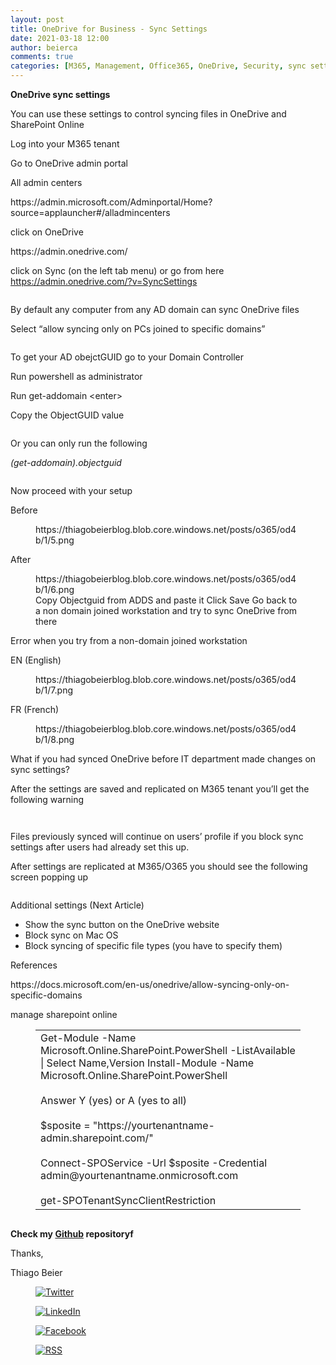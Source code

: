 ```yaml
---
layout: post
title: OneDrive for Business - Sync Settings
date: 2021-03-18 12:00
author: beierca
comments: true
categories: [M365, Management, Office365, OneDrive, Security, sync settings]
---
```

<!-- wp:paragraph -->
<p><strong>OneDrive sync settings</strong></p>
<!-- /wp:paragraph -->

<!-- wp:paragraph -->
<p>You can use these settings to control syncing files in OneDrive and SharePoint Online</p>
<!-- /wp:paragraph -->

<!-- wp:paragraph -->
<p>Log into your M365 tenant</p>
<!-- /wp:paragraph -->

<!-- wp:paragraph -->
<p>Go to OneDrive admin portal</p>
<!-- /wp:paragraph -->

<!-- wp:paragraph -->
<p>All admin centers</p>
<!-- /wp:paragraph -->

<!-- wp:paragraph -->
<p>https://admin.microsoft.com/Adminportal/Home?source=applauncher#/alladmincenters</p>
<!-- /wp:paragraph -->

<!-- wp:paragraph -->
<p>click on OneDrive</p>
<!-- /wp:paragraph -->

<!-- wp:paragraph -->
<p>https://admin.onedrive.com/</p>
<!-- /wp:paragraph -->

<!-- wp:paragraph -->
<p>click on Sync (on the left tab menu) or go from here <a href="https://admin.onedrive.com/?v=SyncSettings">https://admin.onedrive.com/?v=SyncSettings</a></p>
<!-- /wp:paragraph -->

<!-- wp:image {"sizeSlug":"large"} -->
<figure class="wp-block-image size-large"><img src="https://thiagobeierblog.blob.core.windows.net/posts/o365/od4b/1/1.png" alt="" /></figure>
<!-- /wp:image -->

<!-- wp:paragraph -->
<p>By default any computer from any AD domain can sync OneDrive files</p>
<!-- /wp:paragraph -->

<!-- wp:paragraph -->
<p>Select “allow syncing only on PCs joined to specific domains”</p>
<!-- /wp:paragraph -->

<!-- wp:image {"sizeSlug":"large"} -->
<figure class="wp-block-image size-large"><img src="https://thiagobeierblog.blob.core.windows.net/posts/o365/od4b/1/2.png" alt="" /></figure>
<!-- /wp:image -->

<!-- wp:paragraph -->
<p>To get your AD obejctGUID go to your Domain Controller</p>
<!-- /wp:paragraph -->

<!-- wp:paragraph -->
<p>Run powershell as administrator</p>
<!-- /wp:paragraph -->

<!-- wp:paragraph -->
<p>Run get-addomain &lt;enter&gt;</p>
<!-- /wp:paragraph -->

<!-- wp:paragraph -->
<p>Copy the ObjectGUID value</p>
<!-- /wp:paragraph -->

<!-- wp:image {"sizeSlug":"large"} -->
<figure class="wp-block-image size-large"><img src="https://thiagobeierblog.blob.core.windows.net/posts/o365/od4b/1/3.png" alt="" /></figure>
<!-- /wp:image -->

<!-- wp:paragraph -->
<p>Or you can only run the following</p>
<!-- /wp:paragraph -->

<!-- wp:paragraph -->
<p><em>(get-addomain).objectguid</em></p>
<!-- /wp:paragraph -->

<!-- wp:image {"sizeSlug":"large"} -->
<figure class="wp-block-image size-large"><img src="https://thiagobeierblog.blob.core.windows.net/posts/o365/od4b/1/4.png" alt="" /></figure>
<!-- /wp:image -->

<!-- wp:paragraph -->
<p>Now proceed with your setup</p>
<!-- /wp:paragraph -->

<!-- wp:paragraph -->
<p>Before</p>
<!-- /wp:paragraph -->

<!-- wp:embed {"url":"https:\/\/thiagobeierblog.blob.core.windows.net\/posts\/o365\/od4b\/1\/5.png","type":"rich","providerNameSlug":"embed","className":""} -->
<figure class="wp-block-embed is-type-rich is-provider-embed wp-block-embed-embed"><div class="wp-block-embed__wrapper">
https://thiagobeierblog.blob.core.windows.net/posts/o365/od4b/1/5.png
</div></figure>
<!-- /wp:embed -->

<!-- wp:paragraph -->
<p>After</p>
<!-- /wp:paragraph -->

<!-- wp:embed {"url":"https:\/\/thiagobeierblog.blob.core.windows.net\/posts\/o365\/od4b\/1\/6.png","type":"rich","providerNameSlug":"embed","className":""} -->
<figure class="wp-block-embed is-type-rich is-provider-embed wp-block-embed-embed"><div class="wp-block-embed__wrapper">
https://thiagobeierblog.blob.core.windows.net/posts/o365/od4b/1/6.png
</div><figcaption>Copy Objectguid from ADDS and paste it Click Save Go back to a non domain joined workstation and try to sync OneDrive from there </figcaption></figure>
<!-- /wp:embed -->

<!-- wp:paragraph -->
<p>Error when you try from a non-domain joined workstation</p>
<!-- /wp:paragraph -->

<!-- wp:paragraph -->
<p>EN (English)</p>
<!-- /wp:paragraph -->

<!-- wp:embed {"url":"https:\/\/thiagobeierblog.blob.core.windows.net\/posts\/o365\/od4b\/1\/7.png","type":"rich","providerNameSlug":"embed","className":""} -->
<figure class="wp-block-embed is-type-rich is-provider-embed wp-block-embed-embed"><div class="wp-block-embed__wrapper">
https://thiagobeierblog.blob.core.windows.net/posts/o365/od4b/1/7.png
</div></figure>
<!-- /wp:embed -->

<!-- wp:paragraph -->
<p>FR (French)</p>
<!-- /wp:paragraph -->

<!-- wp:embed {"url":"https:\/\/thiagobeierblog.blob.core.windows.net\/posts\/o365\/od4b\/1\/8.png","type":"rich","providerNameSlug":"embed","className":""} -->
<figure class="wp-block-embed is-type-rich is-provider-embed wp-block-embed-embed"><div class="wp-block-embed__wrapper">
https://thiagobeierblog.blob.core.windows.net/posts/o365/od4b/1/8.png
</div></figure>
<!-- /wp:embed -->

<!-- wp:paragraph -->
<p>What if you had synced OneDrive before IT department made changes on sync settings?</p>
<!-- /wp:paragraph -->

<!-- wp:paragraph -->
<p>After the settings are saved and replicated on M365 tenant you’ll get the following warning</p>
<!-- /wp:paragraph -->

<!-- wp:image {"sizeSlug":"large"} -->
<figure class="wp-block-image size-large"><img src="https://thiagobeierblog.blob.core.windows.net/posts/o365/od4b/1/9.png" alt="" /></figure>
<!-- /wp:image -->

<!-- wp:image {"sizeSlug":"large"} -->
<figure class="wp-block-image size-large"><img src="https://thiagobeierblog.blob.core.windows.net/posts/o365/od4b/1/10.png" alt="" /></figure>
<!-- /wp:image -->

<!-- wp:paragraph -->
<p>Files previously synced will continue on users’ profile if you block sync settings after users had already set this up.</p>
<!-- /wp:paragraph -->

<!-- wp:paragraph -->
<p>After settings are replicated at M365/O365 you should see the following screen popping up</p>
<!-- /wp:paragraph -->

<!-- wp:image {"sizeSlug":"large"} -->
<figure class="wp-block-image size-large"><img src="https://thiagobeierblog.blob.core.windows.net/posts/o365/od4b/1/11.png" alt="" /></figure>
<!-- /wp:image -->

<!-- wp:paragraph -->
<p>Additional settings (Next Article)</p>
<!-- /wp:paragraph -->

<!-- wp:list -->
<ul><li>Show the sync button on the OneDrive website</li><li>Block sync on Mac OS</li><li>Block syncing of specific file types (you have to specify them)</li></ul>
<!-- /wp:list -->

<!-- wp:paragraph -->
<p>References</p>
<!-- /wp:paragraph -->

<!-- wp:paragraph -->
<p>https://docs.microsoft.com/en-us/onedrive/allow-syncing-only-on-specific-domains</p>
<!-- /wp:paragraph -->

<!-- wp:paragraph -->
<p>manage sharepoint online</p>
<!-- /wp:paragraph -->

<!-- wp:table -->
<figure class="wp-block-table"><table><tbody><tr><td class="has-text-align-left" data-align="left">Get-Module -Name Microsoft.Online.SharePoint.PowerShell -ListAvailable | Select Name,Version Install-Module -Name Microsoft.Online.SharePoint.PowerShell   <br><br>Answer Y (yes) or A (yes to all)   <br><br>$sposite = "https://yourtenantname-admin.sharepoint.com/" <br><br>Connect-SPOService -Url $sposite -Credential admin@yourtenantname.onmicrosoft.com<br><br>get-SPOTenantSyncClientRestriction    </td></tr></tbody></table></figure>
<!-- /wp:table -->

<!-- wp:image {"sizeSlug":"large"} -->
<figure class="wp-block-image size-large"><img src="https://thiagobeierblog.blob.core.windows.net/posts/o365/od4b/1/12.png" alt="" /></figure>
<!-- /wp:image -->

<!-- wp:paragraph -->
<p><strong>Check my&nbsp;<a href="https://github.com/thiagobeier/scripts/blob/master/README.md">Github</a>&nbsp;repositoryf</strong></p>
<!-- /wp:paragraph -->

<!-- wp:paragraph -->
<p>Thanks,</p>
<!-- /wp:paragraph -->

<!-- wp:paragraph -->
<p>Thiago Beier</p>
<!-- /wp:paragraph -->

<!-- wp:image {"linkDestination":"custom"} -->
<figure class="wp-block-image"><a href="https://twitter.com/thiagobeier"><img src="https://socialmediawidgets.files.wordpress.com/2014/03/twitter1.png?w=35&amp;h=35" alt="Twitter" title="Twitter" /></a></figure>
<!-- /wp:image -->

<!-- wp:image {"linkDestination":"custom"} -->
<figure class="wp-block-image"><a href="https://www.linkedin.com/in/tbeier/"><img src="https://socialmediawidgets.files.wordpress.com/2014/03/linkedin1.png?w=35&amp;h=35" alt="LinkedIn" title="LinkedIn" /></a></figure>
<!-- /wp:image -->

<!-- wp:image {"linkDestination":"custom"} -->
<figure class="wp-block-image"><a href="https://www.facebook.com/TheBeier/"><img src="https://socialmediawidgets.files.wordpress.com/2014/03/facebook1.png?w=35&amp;h=35" alt="Facebook" title="Facebook" /></a></figure>
<!-- /wp:image -->

<!-- wp:image {"linkDestination":"custom"} -->
<figure class="wp-block-image"><a href="https://thiagobeier.wordpress.com/feed/"><img src="https://socialmediawidgets.files.wordpress.com/2014/03/rss1.png?w=35&amp;h=35" alt="RSS" title="RSS" /></a></figure>
<!-- /wp:image -->
